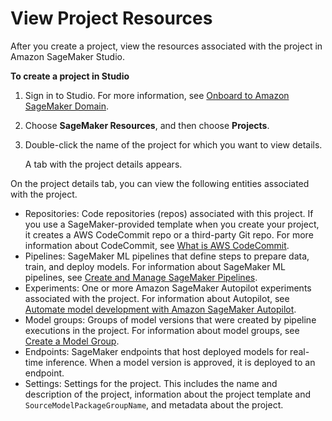 # View Project Resources<a name="sagemaker-projects-resources"></a>

After you create a project, view the resources associated with the project in Amazon SageMaker Studio\.

**To create a project in Studio**

1. Sign in to Studio\. For more information, see [Onboard to Amazon SageMaker Domain](gs-studio-onboard.md)\.

1. Choose **SageMaker Resources**, and then choose **Projects**\.

1. Double\-click the name of the project for which you want to view details\.

   A tab with the project details appears\.

On the project details tab, you can view the following entities associated with the project\.
+ Repositories: Code repositories \(repos\) associated with this project\. If you use a SageMaker\-provided template when you create your project, it creates a AWS CodeCommit repo or a third\-party Git repo\. For more information about CodeCommit, see [What is AWS CodeCommit](https://docs.aws.amazon.com/codecommit/latest/userguide/welcome.html)\.
+ Pipelines: SageMaker ML pipelines that define steps to prepare data, train, and deploy models\. For information about SageMaker ML pipelines, see [Create and Manage SageMaker Pipelines](pipelines-build.md)\.
+ Experiments: One or more Amazon SageMaker Autopilot experiments associated with the project\. For information about Autopilot, see [Automate model development with Amazon SageMaker Autopilot](autopilot-automate-model-development.md)\.
+ Model groups: Groups of model versions that were created by pipeline executions in the project\. For information about model groups, see [Create a Model Group](model-registry-model-group.md)\.
+ Endpoints: SageMaker endpoints that host deployed models for real\-time inference\. When a model version is approved, it is deployed to an endpoint\.
+ Settings: Settings for the project\. This includes the name and description of the project, information about the project template and `SourceModelPackageGroupName`, and metadata about the project\.